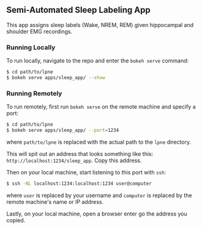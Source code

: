 ## Semi-Automated Sleep Labeling App

This app assigns sleep labels (Wake, NREM, REM) given hippocampal and shoulder
EMG recordings.

### Running Locally
To run locally, navigate to the repo and enter the `bokeh serve` command:

```bash
$ cd path/to/lpne
$ bokeh serve apps/sleep_app/ --show
```

### Running Remotely
To run remotely, first run `bokeh serve` on the remote machine and specify a
port:

```bash
$ cd path/to/lpne
$ bokeh serve apps/sleep_app/ --port=1234
```

where `path/to/lpne` is replaced with the actual path to the `lpne` directory.

This will spit out an address that looks something like this:
`http://localhost:1234/sleep_app`. Copy this address.

Then on your local machine, start listening to this port with `ssh`:

```bash
$ ssh -NL localhost:1234:localhost:1234 user@computer
```

where `user` is replaced by your username and `computer` is replaced by the
remote machine's name or IP address.

Lastly, on your local machine, open a browser enter go the address you copied.
